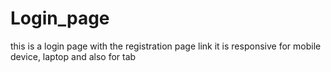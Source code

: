 # Login_page
this is a login page with the registration page link
it is responsive for mobile device, laptop and also for tab

